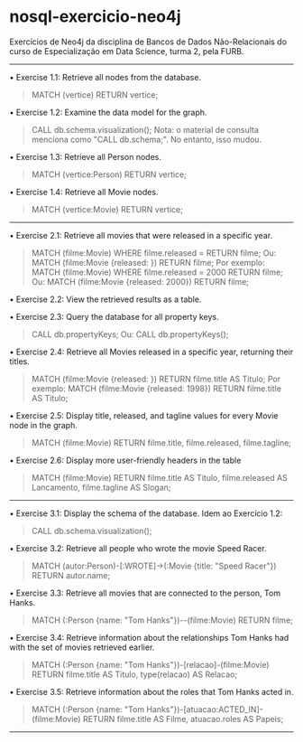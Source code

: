# nosql-exercicio-neo4j
Exercícios de Neo4j da disciplina de Bancos de Dados Não-Relacionais do curso de Especialização em Data Science, turma 2, pela FURB.

-----

• Exercise 1.1: Retrieve all nodes from the database.
> MATCH (vertice) RETURN vertice;

• Exercise 1.2: Examine the data model for the graph.
> CALL db.schema.visualization();
Nota: o material de consulta menciona como "CALL db.schema;". No entanto, isso mudou.

• Exercise 1.3: Retrieve all Person nodes.
> MATCH (vertice:Person) RETURN vertice;

• Exercise 1.4: Retrieve all Movie nodes.
> MATCH (vertice:Movie) RETURN vertice;

-----

• Exercise 2.1: Retrieve all movies that were released in a specific year.
> MATCH (filme:Movie) WHERE filme.released = <ano> RETURN filme;
Ou:
> MATCH (filme:Movie {released: <ano>}) RETURN filme;
Por exemplo:
> MATCH (filme:Movie) WHERE filme.released = 2000 RETURN filme;
Ou:
> MATCH (filme:Movie {released: 2000}) RETURN filme;

• Exercise 2.2: View the retrieved results as a table.


• Exercise 2.3: Query the database for all property keys.
> CALL db.propertyKeys;
Ou:
> CALL db.propertyKeys();

• Exercise 2.4: Retrieve all Movies released in a specific year, returning their titles.
> MATCH (filme:Movie {released: <ano>}) RETURN filme.title AS Titulo;
Por exemplo:
> MATCH (filme:Movie {released: 1998}) RETURN filme.title AS Titulo;

• Exercise 2.5: Display title, released, and tagline values for every Movie node in the graph.
> MATCH (filme:Movie) RETURN filme.title, filme.released, filme.tagline;

• Exercise 2.6: Display more user-friendly headers in the table
> MATCH (filme:Movie) RETURN filme.title AS Titulo, filme.released AS Lancamento, filme.tagline AS Slogan;

-----

• Exercise 3.1: Display the schema of the database.
Idem ao Exercício 1.2:
> CALL db.schema.visualization();

• Exercise 3.2: Retrieve all people who wrote the movie Speed Racer.
> MATCH (autor:Person)-[:WROTE]->(:Movie {title: "Speed Racer"}) RETURN autor.name;

• Exercise 3.3: Retrieve all movies that are connected to the person, Tom Hanks.
> MATCH (:Person {name: "Tom Hanks"})--(filme:Movie) RETURN filme;

• Exercise 3.4: Retrieve information about the relationships Tom Hanks had with the set of movies retrieved earlier.
> MATCH (:Person {name: "Tom Hanks"})-[relacao]-(filme:Movie) RETURN filme.title AS Titulo, type(relacao) AS Relacao;

• Exercise 3.5: Retrieve information about the roles that Tom Hanks acted in.
> MATCH (:Person {name: "Tom Hanks"})-[atuacao:ACTED_IN]-(filme:Movie) RETURN filme.title AS Filme, atuacao.roles AS Papeis;

-----
